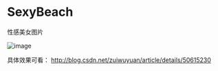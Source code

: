 # SexyBeach
性感美女图片

![image](http://odsmd3jav.bkt.clouddn.com/sex_meinv.gif)

具体效果可看： http://blog.csdn.net/zuiwuyuan/article/details/50615230
